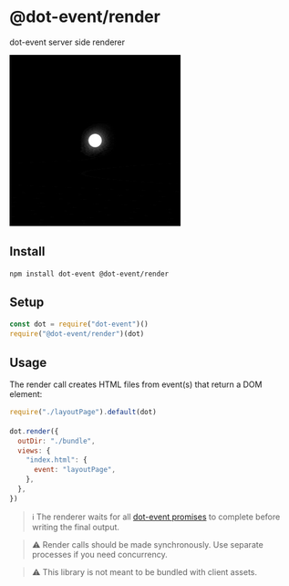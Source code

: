 # @dot-event/render

dot-event server side renderer

![render](render.gif)

## Install

```bash
npm install dot-event @dot-event/render
```

## Setup

```js
const dot = require("dot-event")()
require("@dot-event/render")(dot)
```

## Usage

The render call creates HTML files from event(s) that return a DOM element:

```js
require("./layoutPage").default(dot)

dot.render({
  outDir: "./bundle",
  views: {
    "index.html": {
      event: "layoutPage",
    },
  },
})
```

> ℹ️ The renderer waits for all [dot-event promises](https://github.com/dot-event/dot-event2#wait-for-pending-events) to complete before writing the final output.

> ⚠️ Render calls should be made synchronously. Use separate processes if you need concurrency.

> ⚠️ This library is not meant to be bundled with client assets.
